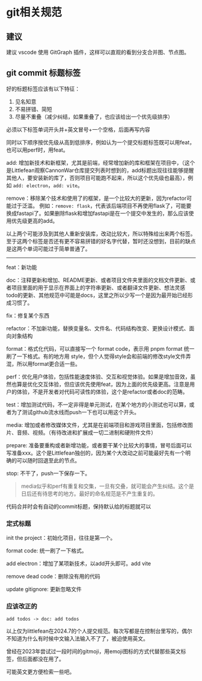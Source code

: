 # git相关规范

## 建议

建议 vscode 使用 GitGraph 插件，这样可以直观的看到分支合并图、节点图。





## git commit 标题标签

好的标题标签应该有以下特征：

1. 见名知意
2. 不易拼错、简短
3. 尽量不重叠（减少纠结，如果重叠了，也应该给出一个优先级排序）



必须以下标签单词开头并+英文冒号+一个空格，后面再写内容

同时以下顺序按优先级从高到低排序，例如认为一个提交标题标签既可以用feat，也可以用perf时，用feat。



add: 增加新技术和新框架，尤其是前端，经常增加新的库和框架在项目中，（这个是Littlefean观察CannonWar仓库提交列表时想到的，add标题出现往往能够提醒其他人，要安装新的库了，否则项目可能跑不起来，所以这个优先级也最高），例如 `add: electron`，`add: vite`。

remove：移除某个技术和使用了的框架，是一个比较大的更新，因为refactor可能过于泛滥。 例如：`remove: flask`，代表该后端项目不再使用flask了，可能要换成fastapi了。如果删除flask和增加fastapi是在一个提交中发生的，那么应该使用优先级更高的add。

以上两个可能涉及到其他人重新安装库，改动比较大，所以特殊给出来两个标签。至于这两个标签是否还有更不容易拼错的好名字代替，暂时还没想到，目前的缺点是这两个单词可能过于简单普通了。

---



feat：新功能

doc：注释更新和增加、README更新、或者项目文件夹里面的文档文件更新、或者项目里面的用于显示在界面上的字符串更新、或者翻译文件更新、想法灵感todo的更新、其他规范中可能是docs，这里之所以少写一个是因为最开始已经形成习惯了。

fix：修复某个东西

refactor：不加新功能，替换变量名、文件名、代码结构改变、更换设计模式、面向对象结构

format：格式化代码，可以直接写一个 format code，表示用 pnpm format 统一刷了一下格式。有的地方用 style，但个人觉得style会和前端的修改style文件弄混，所以用format更合适一些。

perf：优化用户体验，包括性能速度体验、交互和视觉体验。如果是增加音效，虽然也算是优化交互体验，但应该优先使用feat，因为上面的优先级更高。注意是用户的体验，不是开发者对代码可读性的体验，这个是refactor或者doc的范畴。

test：增加测试代码，不一定非得是单元测试，在某个地方的小测试也可以算，或者为了测试github流水线而push一下也可以用这个开头。

media: 增加或者修改媒体文件，尤其是在前端项目和游戏项目里面，包括修改图片、音频、视频。（有待改进和扩展成一切二进制和硬附件文件）

prepare: 准备要重构或者新增功能，或者要干某个比较大的事情，冒号后面可以写准备xxx。这个是Littlefean独创的，因为某个大改动之前可能最好先有一个明确的可以随时回退至此的节点。

stop: 不干了，push一下保存一下。

> media似乎和perf有重复和交集，一旦有交叠，就可能会产生纠结。这个是日后还有待思考的地方。最好的命名规范是不产生重复的。



代码合并时会有自动的commit标题，保持默认给的标题就可以

### 定式标题

init the project：初始化项目，往往是第一个。

format code: 统一刷了一下格式。

add electron：增加了某项新技术，以add开头即可。add vite

remove dead code：删除没有用的代码

update gitignore: 更新忽略文件

### 应该改正的

`add todos -> doc: add todos`





以上仅为littlefean在2024.7的个人提交规范。每次写都是在控制台里写的，偶尔不知道为什么有时候中文输入法输入不了了，被迫使用英文。

曾经在2023年尝试过一段时间的gitmoji，用emoji图标的方式代替那些英文标签，但后面都没在用了。

可能英文更方便检索一些吧。







